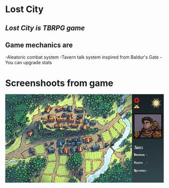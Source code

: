 # Lost City
## _Lost City is TBRPG game_





## Game mechanics are


-Aleatoric combat system
-Tavern talk system inspired from Baldur's Gate
-You can upgrade stats

# Screenshoots from game
![](img\main.png)
